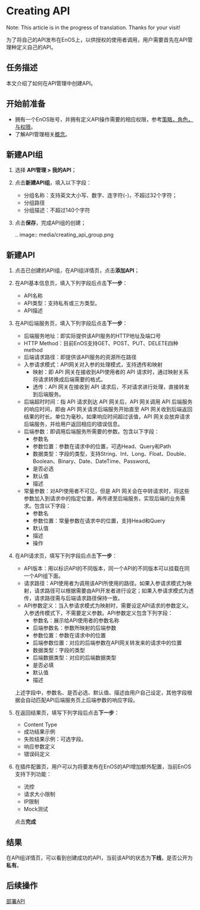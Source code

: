 # Creating API

Note: This article is in the progress of translation. Thanks for your visit!

为了将自己的API发布在EnOS上，以供授权的使用者调用，用户需要首先在API管理种定义自己的API。

## 任务描述

本文介绍了如何在API管理中创建API。

## 开始前准备

- 拥有一个EnOS账号，并拥有定义API操作需要的相应权限，参考[策略，角色，与权限](/docs/iam/zh_CN/latest/access_policy)。
- 了解API管理相关[概念](api_management_concepts)。

## 新建API组

1. 选择 **API管理 > 我的API**；

2. 点击**新建API组**，填入以下字段：
   
   - 分组名称：支持英文大小写、数字、连字符(-)，不超过32个字符；
   - 分组路径
   - 分组描述：不超过140个字符

3. 点击**保存**，完成API组的创建；

   .. image:: media/creating_api_group.png

## 新建API

1. 点击已创建的API组，在API组详情页，点击**添加API**；
   
2. 在API基本信息页，填入下列字段后点击**下一步**：
   - API名称
   - API类型：支持私有或三方类型。
   - API描述

3. 在API后端服务页，填入下列字段后点击**下一步**：
   - 后端服务地址：即实际提供该API服务的HTTP地址及端口号
   - HTTP Method：目前EnOS支持GET、POST、PUT、DELETE四种method
   - 后端请求路径：即提供该API服务的资源所在路径
   - 入参请求模式：API网关对入参的处理模式，支持透传和映射
      - 映射：即 API 网关在接收到API使用者的 API 请求时，通过映射关系将请求转换成后端需要的格式。
      - 透传：API 网关在接收到 API 请求后，不对请求进行处理，直接转发到后端服务。
   - 后端超时时间：指 API 请求到达 API 网关后，API 网关调用 API 后端服务的响应时间，即由 API 网关请求后端服务开始直至 API 网关收到后端返回结果的时长。单位为毫秒。如果响应时间超过该值，API 网关会放弃请求后端服务，并给用户返回相应的错误信息。
   - 后端参数：即调用后端服务所需要的参数。包含以下字段：
      - 参数名
      - 参数位置：参数在请求中的位置，可选Head、Query和Path
      - 数据类型：字段的类型，支持String、Int、Long、Float、Double、Boolean、Binary、Date、DateTime、Password。
      - 是否必选
      - 默认值
      - 描述
   - 常量参数：对API使用者不可见，但是 API 网关会在中转请求时，将这些参数加入到请求中的指定位置，再传递至后端服务，实现后端的业务需求。包含以下字段：
      - 参数名
      - 参数位置：常量参数在请求中的位置，支持Head和Query
      - 默认值
      - 描述
      - 操作

4. 在API请求页，填写下列字段后点击**下一步**：
   - API版本：用以标识API的不同版本，同一个API的不同版本可以挂载在同一个API组下面。 
   - 请求路径：API使用者为调用该API所使用的路径。如果入参请求模式为映射，请求路径可以根据需要由API开发者进行设定；如果入参请求模式为透传，请求路径需与后端请求路径保持一致。
   - API参数定义：当入参请求模式为映射时，需要设定API请求的参数定义。入参透传模式下，不需要定义参数。API参数定义包含下列字段：
      - 参数名：展示给API使用者的参数名称
      - 后端参数名：参数所映射的后端参数
      - 参数位置：参数在请求中的位置
      - 后端参数位置：对应的后端参数在API网关转发来的请求中的位置
      - 数据类型：字段的类型
      - 后端数据类型：对应的后端数据类型
      - 是否必填
      - 默认值
      - 描述

   上述字段中，参数名、是否必选、默认值、描述由用户自己设定，其他字段根据会自动匹配API后端服务页上后端参数的响应字段。

5. 在返回结果页，填写下列字段后点击**下一步**：
   - Content Type
   - 成功结果示例
   - 失败结果示例：可选字段。
   - 响应参数定义
   - 错误码定义

6. 在插件配置页，用户可以为将要发布在EnOS的API增加额外配置，当前EnOS支持下列功能：
   - 流控
   - 请求大小限制
   - IP限制
   - Mock测试

   点击**完成**

## 结果

在API组详情页，可以看到创建成功的API，当前该API的状态为**下线**，是否公开为**私有**。

## 后续操作

[部署API](deploying_api)